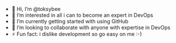 - 👋 Hi, I’m @toksybee
- 👀 I’m interested in all i can to become an expert in DevOps
- 🌱 I’m currently getting started with using GitHub
- 💞️ I’m looking to collaborate with anyone with expertise in DevOps
- ⚡ Fun fact: i dislike development so go easy on me :-)

<!---
toksybee/toksybee is a ✨ special ✨ repository because its `README.md` (this file) appears on your GitHub profile.
You can click the Preview link to take a look at your changes.
--->

